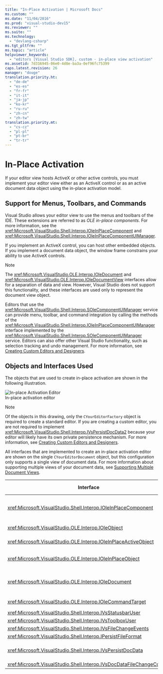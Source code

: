 ```yaml
---
title: "In-Place Activation | Microsoft Docs"
ms.custom: ""
ms.date: "11/04/2016"
ms.prod: "visual-studio-dev15"
ms.reviewer: ""
ms.suite: ""
ms.technology: 
  - "devlang-csharp"
ms.tgt_pltfrm: ""
ms.topic: "article"
helpviewer_keywords: 
  - "editors [Visual Studio SDK], custom - in-place view activation"
ms.assetid: 7d316945-06e0-4d8e-ba3a-0ef96fc75399
caps.latest.revision: 26
manager: "douge"
translation.priority.ht: 
  - "de-de"
  - "es-es"
  - "fr-fr"
  - "it-it"
  - "ja-jp"
  - "ko-kr"
  - "ru-ru"
  - "zh-cn"
  - "zh-tw"
translation.priority.mt: 
  - "cs-cz"
  - "pl-pl"
  - "pt-br"
  - "tr-tr"
---
```

# In-Place Activation
If your editor view hosts ActiveX or other active controls, you must implement your editor view either as an ActiveX control or as an active document data object using the in-place activation model.  
  
## Support for Menus, Toolbars, and Commands  
 Visual Studio allows your editor view to use the menus and toolbars of the IDE. These extensions are referred to as *OLE in-place components*. For more information, see the <xref:Microsoft.VisualStudio.Shell.Interop.IOleInPlaceComponent> and <xref:Microsoft.VisualStudio.Shell.Interop.IOleInPlaceComponentUIManager>.  
  
 If you implement an ActiveX control, you can host other embedded objects. If you implement a document data object, the window frame constrains your ability to use ActiveX controls.  
  
> [!NOTE]
>  The <xref:Microsoft.VisualStudio.OLE.Interop.IOleDocument> and <xref:Microsoft.VisualStudio.OLE.Interop.IOleDocumentView> interfaces allow for a separation of data and view. However, Visual Studio does not support this functionality, and these interfaces are used only to represent the document view object.  
  
 Editors that use the <xref:Microsoft.VisualStudio.Shell.Interop.SOleComponentUIManager> service can provide menu, toolbar, and command integration by calling the methods of the <xref:Microsoft.VisualStudio.Shell.Interop.IOleInPlaceComponentUIManager> interface implemented by the <xref:Microsoft.VisualStudio.Shell.Interop.SOleComponentUIManager> service. Editors can also offer other Visual Studio functionality, such as selection tracking and undo management. For more information, see [Creating Custom Editors and Designers](../extensibility/creating-custom-editors-and-designers.md).  
  
## Objects and Interfaces Used  
 The objects that are used to create in-place activation are shown in the following illustration.  
  
 ![In&#45;place Activation Editor](../misc/media/vsinplaceactivationeditor.gif "vsInPlaceActivationEditor")  
In-place activation editor  
  
> [!NOTE]
>  Of the objects in this drawing, only the `CYourEditorFactory` object is required to create a standard editor. If you are creating a custom editor, you are not required to implement <xref:Microsoft.VisualStudio.Shell.Interop.IVsPersistDocData2> because your editor will likely have its own private persistence mechanism. For more information, see [Creating Custom Editors and Designers](../extensibility/creating-custom-editors-and-designers.md).  
  
 All interfaces that are implemented to create an in-place activation editor are shown on the single `CYourEditorDocument` object, but this configuration only supports a single view of document data. For more information about supporting multiple views of your document data, see [Supporting Multiple Document Views](../extensibility/supporting-multiple-document-views.md).  
  
|Interface|Type of object|Use|  
|---------------|--------------------|---------|  
|<xref:Microsoft.VisualStudio.Shell.Interop.IOleInPlaceComponent>|View|Enables in-place VSPackage objects to operate as fully integrated components of the IDE by using the <xref:Microsoft.VisualStudio.Shell.Interop.SOleComponentUIManager> service. This service integrates the menus, toolbars, and commands of the object into the IDE and issues notifications of state changes.|  
|<xref:Microsoft.VisualStudio.OLE.Interop.IOleObject>|View|Principal means by which an embedded object provides basic functionality to its container and communicates with it.|  
|<xref:Microsoft.VisualStudio.OLE.Interop.IOleInPlaceActiveObject>|View|Manages the activation and deactivation of in-place objects, and determines how much of the in-place object should be visible.|  
|<xref:Microsoft.VisualStudio.OLE.Interop.IOleInPlaceObject>|View|Provides a direct channel of communication between an in-place object, the associated application's outermost frame window, and the document window in the application that contains the embedded object.|  
|<xref:Microsoft.VisualStudio.OLE.Interop.IOleDocument>|View|Implements an ActiveX object. Note that the methods of <xref:Microsoft.VisualStudio.OLE.Interop.IOleDocument> and `T:Microsoft.VisualStudio.OLE.Interop.IOleDocumentView` that separate document data and view are not used in the IDE .|  
|<xref:Microsoft.VisualStudio.OLE.Interop.IOleCommandTarget>|View/Data|Enables the document data object or the document view object or both to participate in command handling.|  
|<xref:Microsoft.VisualStudio.Shell.Interop.IVsStatusbarUser>|View|Enables status bar updates.|  
|<xref:Microsoft.VisualStudio.Shell.Interop.IVsToolboxUser>|View|Enables adding items to the Toolbox.|  
|<xref:Microsoft.VisualStudio.Shell.Interop.IVsFileChangeEvents>|Data|Sends notification of changes to the edited file. (This interface is optional.)|  
|<xref:Microsoft.VisualStudio.Shell.Interop.IPersistFileFormat>|Data|Used to enable the Save As feature for a file type.|  
|<xref:Microsoft.VisualStudio.Shell.Interop.IVsPersistDocData>|Data|Enables persistence for the document. For read-only files, call <xref:Microsoft.VisualStudio.Shell.Interop.IVsPersistDocData2.SetDocDataReadOnly%2A> to provide the "lock" icon that indicates read-only files.|  
|<xref:Microsoft.VisualStudio.Shell.Interop.IVsDocDataFileChangeControl>|Data|Determines whether changes to document data should be ignored.|
